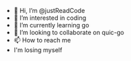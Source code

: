 - 👋 Hi, I’m @justReadCode
- 👀 I’m interested in coding
- 🌱 I’m currently learning go
- 💞️ I’m looking to collaborate on quic-go
- 📫 How to reach me 
- I'm losing myself 
<!---
justReadCode/justReadCode is a ✨ special ✨ repository because its `README.md` (this file) appears on your GitHub profile.
You can click the Preview link to take a look at your changes.
--->
